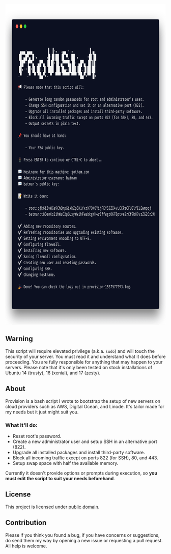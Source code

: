 <p align="center"><img src="sample.png" height="1007" width="787"></p>

## Warning

This script will require elevated privilege (a.k.a. `sudo`) and will touch the security of your server. You must read it and understand what it does before proceeding. You are fully responsible for anything that may happen to your servers. Please note that it's only been tested on stock installations of Ubuntu 14 (trusty), 16 (xenial), and 17 (zesty).

## About

Provision is a bash script I wrote to bootstrap the setup of new servers on cloud providers such as AWS, Digital Ocean, and Linode. It's tailor made for my needs but it just might suit you.

### What it'll do:

- Reset root's password.
- Create a new administrator user and setup SSH in an alternative port (822).
- Upgrade all installed packages and install third-party software.
- Block all incoming traffic except on ports 822 (for SSH), 80, and 443.
- Setup swap space with half the available memory.

Currently it doesn't provide options or prompts during execution, so **you must edit the script to suit your needs beforehand**.

## License

This project is licensed under [public domain](LICENSE).

## Contribution

Please if you think you found a bug, if you have concerns or suggestions, do send them my way by opening a new issue or requesting a pull request. All help is welcome.
